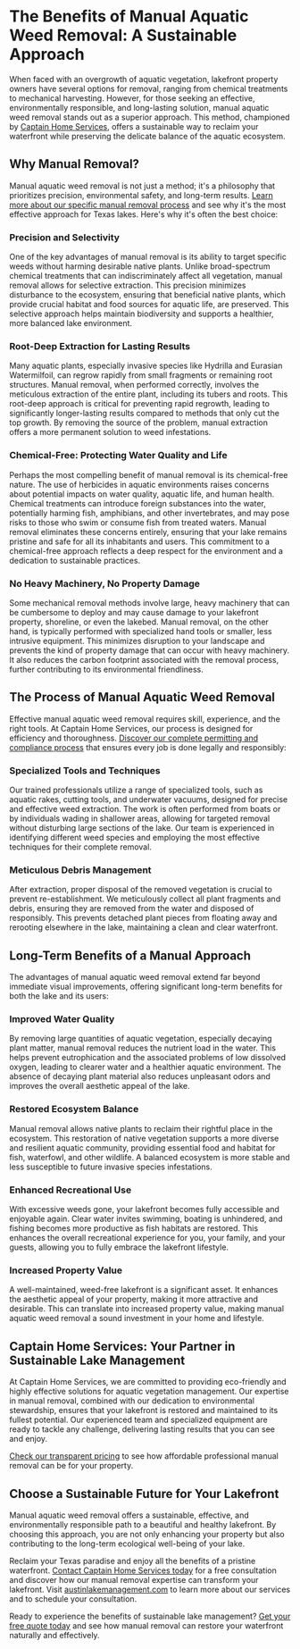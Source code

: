 # The Benefits of Manual Aquatic Weed Removal: A Sustainable Approach

When faced with an overgrowth of aquatic vegetation, lakefront property owners have several options for removal, ranging from chemical treatments to mechanical harvesting. However, for those seeking an effective, environmentally responsible, and long-lasting solution, manual aquatic weed removal stands out as a superior approach. This method, championed by [Captain Home Services](/), offers a sustainable way to reclaim your waterfront while preserving the delicate balance of the aquatic ecosystem.

## Why Manual Removal?

Manual aquatic weed removal is not just a method; it's a philosophy that prioritizes precision, environmental safety, and long-term results. [Learn more about our specific manual removal process](/how-it-works) and see why it's the most effective approach for Texas lakes. Here's why it's often the best choice:

### Precision and Selectivity

One of the key advantages of manual removal is its ability to target specific weeds without harming desirable native plants. Unlike broad-spectrum chemical treatments that can indiscriminately affect all vegetation, manual removal allows for selective extraction. This precision minimizes disturbance to the ecosystem, ensuring that beneficial native plants, which provide crucial habitat and food sources for aquatic life, are preserved. This selective approach helps maintain biodiversity and supports a healthier, more balanced lake environment.

### Root-Deep Extraction for Lasting Results

Many aquatic plants, especially invasive species like Hydrilla and Eurasian Watermilfoil, can regrow rapidly from small fragments or remaining root structures. Manual removal, when performed correctly, involves the meticulous extraction of the entire plant, including its tubers and roots. This root-deep approach is critical for preventing rapid regrowth, leading to significantly longer-lasting results compared to methods that only cut the top growth. By removing the source of the problem, manual extraction offers a more permanent solution to weed infestations.

### Chemical-Free: Protecting Water Quality and Life

Perhaps the most compelling benefit of manual removal is its chemical-free nature. The use of herbicides in aquatic environments raises concerns about potential impacts on water quality, aquatic life, and human health. Chemical treatments can introduce foreign substances into the water, potentially harming fish, amphibians, and other invertebrates, and may pose risks to those who swim or consume fish from treated waters. Manual removal eliminates these concerns entirely, ensuring that your lake remains pristine and safe for all its inhabitants and users. This commitment to a chemical-free approach reflects a deep respect for the environment and a dedication to sustainable practices.

### No Heavy Machinery, No Property Damage

Some mechanical removal methods involve large, heavy machinery that can be cumbersome to deploy and may cause damage to your lakefront property, shoreline, or even the lakebed. Manual removal, on the other hand, is typically performed with specialized hand tools or smaller, less intrusive equipment. This minimizes disruption to your landscape and prevents the kind of property damage that can occur with heavy machinery. It also reduces the carbon footprint associated with the removal process, further contributing to its environmental friendliness.

## The Process of Manual Aquatic Weed Removal

Effective manual aquatic weed removal requires skill, experience, and the right tools. At Captain Home Services, our process is designed for efficiency and thoroughness. [Discover our complete permitting and compliance process](/permitting) that ensures every job is done legally and responsibly:

### Specialized Tools and Techniques

Our trained professionals utilize a range of specialized tools, such as aquatic rakes, cutting tools, and underwater vacuums, designed for precise and effective weed extraction. The work is often performed from boats or by individuals wading in shallower areas, allowing for targeted removal without disturbing large sections of the lake. Our team is experienced in identifying different weed species and employing the most effective techniques for their complete removal.

### Meticulous Debris Management

After extraction, proper disposal of the removed vegetation is crucial to prevent re-establishment. We meticulously collect all plant fragments and debris, ensuring they are removed from the water and disposed of responsibly. This prevents detached plant pieces from floating away and rerooting elsewhere in the lake, maintaining a clean and clear waterfront.

## Long-Term Benefits of a Manual Approach

The advantages of manual aquatic weed removal extend far beyond immediate visual improvements, offering significant long-term benefits for both the lake and its users:

### Improved Water Quality

By removing large quantities of aquatic vegetation, especially decaying plant matter, manual removal reduces the nutrient load in the water. This helps prevent eutrophication and the associated problems of low dissolved oxygen, leading to clearer water and a healthier aquatic environment. The absence of decaying plant material also reduces unpleasant odors and improves the overall aesthetic appeal of the lake.

### Restored Ecosystem Balance

Manual removal allows native plants to reclaim their rightful place in the ecosystem. This restoration of native vegetation supports a more diverse and resilient aquatic community, providing essential food and habitat for fish, waterfowl, and other wildlife. A balanced ecosystem is more stable and less susceptible to future invasive species infestations.

### Enhanced Recreational Use

With excessive weeds gone, your lakefront becomes fully accessible and enjoyable again. Clear water invites swimming, boating is unhindered, and fishing becomes more productive as fish habitats are restored. This enhances the overall recreational experience for you, your family, and your guests, allowing you to fully embrace the lakefront lifestyle.

### Increased Property Value

A well-maintained, weed-free lakefront is a significant asset. It enhances the aesthetic appeal of your property, making it more attractive and desirable. This can translate into increased property value, making manual aquatic weed removal a sound investment in your home and lifestyle.

## Captain Home Services: Your Partner in Sustainable Lake Management

At Captain Home Services, we are committed to providing eco-friendly and highly effective solutions for aquatic vegetation management. Our expertise in manual removal, combined with our dedication to environmental stewardship, ensures that your lakefront is restored and maintained to its fullest potential. Our experienced team and specialized equipment are ready to tackle any challenge, delivering lasting results that you can see and enjoy.

[Check our transparent pricing](/pricing) to see how affordable professional manual removal can be for your property.

## Choose a Sustainable Future for Your Lakefront

Manual aquatic weed removal offers a sustainable, effective, and environmentally responsible path to a beautiful and healthy lakefront. By choosing this approach, you are not only enhancing your property but also contributing to the long-term ecological well-being of your lake. 

Reclaim your Texas paradise and enjoy all the benefits of a pristine waterfront. [Contact Captain Home Services today](/contact) for a free consultation and discover how our manual removal expertise can transform your lakefront. Visit [austinlakemanagement.com](https://austinlakemanagement.com) to learn more about our services and to schedule your consultation.

Ready to experience the benefits of sustainable lake management? [Get your free quote today](/contact) and see how manual removal can restore your waterfront naturally and effectively.